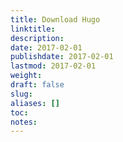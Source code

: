 ```yaml
---
title: Download Hugo
linktitle:
description:
date: 2017-02-01
publishdate: 2017-02-01
lastmod: 2017-02-01
weight:
draft: false
slug:
aliases: []
toc:
notes:
---
```



